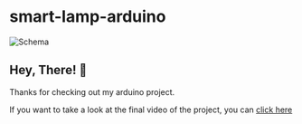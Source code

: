 # smart-lamp-arduino

![Schema](/Users/turhansel/Desktop/smart-lamp-arduino/photos/smarp-lamp-schema.png)

## Hey, There! 👋

Thanks for checking out my arduino project.

If you want to take a look at the final video of the project, you can [click here](https://drive.google.com/file/d/1I_I1zOhjiq-KDdolJLHEJgUQgaMUj0bS/view?usp=sharing)

